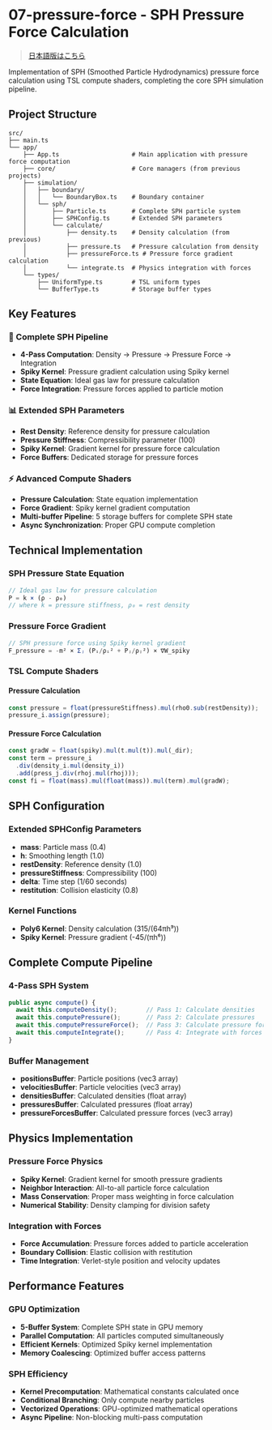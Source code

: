 # 07-pressure-force - SPH Pressure Force Calculation

> [日本語版はこちら](README.ja.md)

Implementation of SPH (Smoothed Particle Hydrodynamics) pressure force calculation using TSL compute shaders, completing the core SPH simulation pipeline.

## Project Structure

```
src/
├── main.ts
└── app/
    ├── App.ts                    # Main application with pressure force computation
    ├── core/                     # Core managers (from previous projects)
    ├── simulation/
    │   ├── boundary/
    │   │   └── BoundaryBox.ts    # Boundary container
    │   └── sph/
    │       ├── Particle.ts       # Complete SPH particle system
    │       ├── SPHConfig.ts      # Extended SPH parameters
    │       └── calculate/
    │           ├── density.ts    # Density calculation (from previous)
    │           ├── pressure.ts   # Pressure calculation from density
    │           ├── pressureForce.ts # Pressure force gradient calculation
    │           └── integrate.ts  # Physics integration with forces
    └── types/
        ├── UniformType.ts        # TSL uniform types
        └── BufferType.ts         # Storage buffer types
```

## Key Features

### 🧮 Complete SPH Pipeline

- **4-Pass Computation**: Density → Pressure → Pressure Force → Integration
- **Spiky Kernel**: Pressure gradient calculation using Spiky kernel
- **State Equation**: Ideal gas law for pressure calculation
- **Force Integration**: Pressure forces applied to particle motion

### 📊 Extended SPH Parameters

- **Rest Density**: Reference density for pressure calculation
- **Pressure Stiffness**: Compressibility parameter (100)
- **Spiky Kernel**: Gradient kernel for pressure force calculation
- **Force Buffers**: Dedicated storage for pressure forces

### ⚡ Advanced Compute Shaders

- **Pressure Calculation**: State equation implementation
- **Force Gradient**: Spiky kernel gradient computation
- **Multi-buffer Pipeline**: 5 storage buffers for complete SPH state
- **Async Synchronization**: Proper GPU compute completion

## Technical Implementation

### SPH Pressure State Equation

```typescript
// Ideal gas law for pressure calculation
P = k × (ρ - ρ₀)
// where k = pressure stiffness, ρ₀ = rest density
```

### Pressure Force Gradient

```typescript
// SPH pressure force using Spiky kernel gradient
F_pressure = -m² × Σⱼ (Pᵢ/ρᵢ² + Pⱼ/ρⱼ²) × ∇W_spiky
```

### TSL Compute Shaders

#### Pressure Calculation

```typescript
const pressure = float(pressureStiffness).mul(rho0.sub(restDensity));
pressure_i.assign(pressure);
```

#### Pressure Force Calculation

```typescript
const gradW = float(spiky).mul(t.mul(t)).mul(_dir);
const term = pressure_i
  .div(density_i.mul(density_i))
  .add(press_j.div(rhoj.mul(rhoj)));
const fi = float(mass).mul(float(mass)).mul(term).mul(gradW);
```

## SPH Configuration

### Extended SPHConfig Parameters

- **mass**: Particle mass (0.4)
- **h**: Smoothing length (1.0)
- **restDensity**: Reference density (1.0)
- **pressureStiffness**: Compressibility (100)
- **delta**: Time step (1/60 seconds)
- **restitution**: Collision elasticity (0.8)

### Kernel Functions

- **Poly6 Kernel**: Density calculation (315/(64πh⁹))
- **Spiky Kernel**: Pressure gradient (-45/(πh⁶))

## Complete Compute Pipeline

### 4-Pass SPH System

```typescript
public async compute() {
  await this.computeDensity();        // Pass 1: Calculate densities
  await this.computePressure();       // Pass 2: Calculate pressures
  await this.computePressureForce();  // Pass 3: Calculate pressure forces
  await this.computeIntegrate();      // Pass 4: Integrate with forces
}
```

### Buffer Management

- **positionsBuffer**: Particle positions (vec3 array)
- **velocitiesBuffer**: Particle velocities (vec3 array)
- **densitiesBuffer**: Calculated densities (float array)
- **pressuresBuffer**: Calculated pressures (float array)
- **pressureForcesBuffer**: Calculated pressure forces (vec3 array)

## Physics Implementation

### Pressure Force Physics

- **Spiky Kernel**: Gradient kernel for smooth pressure gradients
- **Neighbor Interaction**: All-to-all particle force calculation
- **Mass Conservation**: Proper mass weighting in force calculation
- **Numerical Stability**: Density clamping for division safety

### Integration with Forces

- **Force Accumulation**: Pressure forces added to particle acceleration
- **Boundary Collision**: Elastic collision with restitution
- **Time Integration**: Verlet-style position and velocity updates

## Performance Features

### GPU Optimization

- **5-Buffer System**: Complete SPH state in GPU memory
- **Parallel Computation**: All particles computed simultaneously
- **Efficient Kernels**: Optimized Spiky kernel implementation
- **Memory Coalescing**: Optimized buffer access patterns

### SPH Efficiency

- **Kernel Precomputation**: Mathematical constants calculated once
- **Conditional Branching**: Only compute nearby particles
- **Vectorized Operations**: GPU-optimized mathematical operations
- **Async Pipeline**: Non-blocking multi-pass computation
